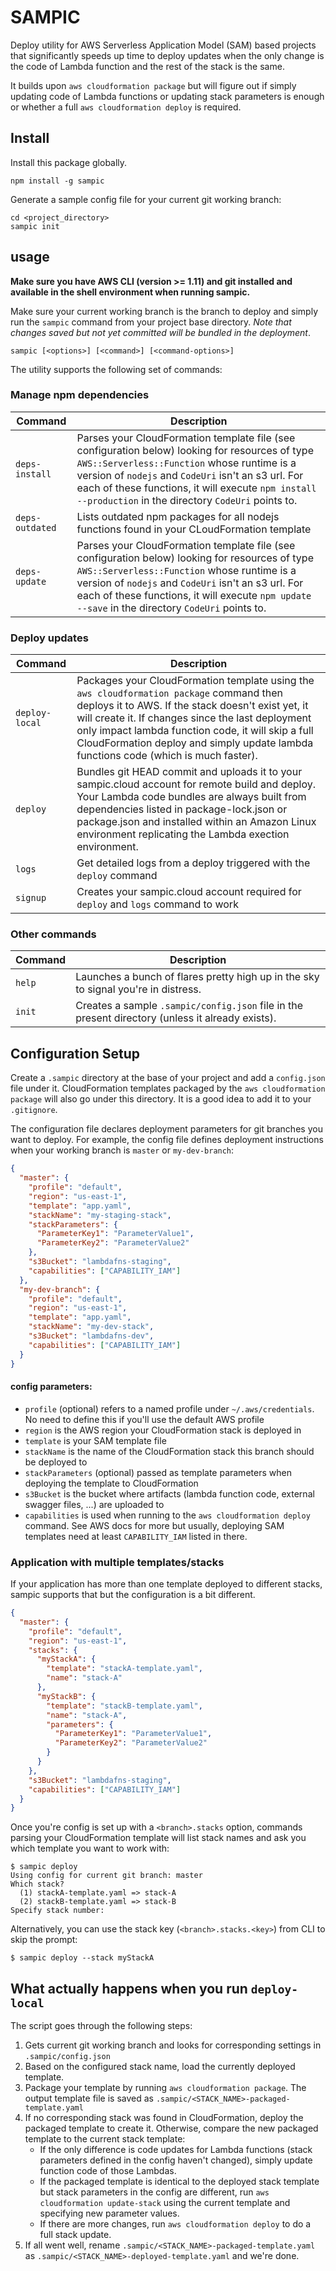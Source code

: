 # SAMPIC
Deploy utility for AWS Serverless Application Model (SAM) based projects that significantly speeds up time to deploy updates when the only change is the code of Lambda function and the rest of the stack is the same.

It builds upon `aws cloudformation package` but will figure out if simply updating code of Lambda functions or updating stack parameters is enough or whether a full `aws cloudformation deploy` is required.

## Install
Install this package globally.

```shell
npm install -g sampic
```

Generate a sample config file for your current git working branch:

```shell
cd <project_directory>
sampic init
```


## usage

**Make sure you have AWS CLI (version >= 1.11) and git installed and available in the shell environment when running sampic.**

Make sure your current working branch is the branch to deploy and simply run the `sampic` command from your project base directory. *Note that changes saved but not yet committed _will be bundled_ in the deployment*.

```shell
sampic [<options>] [<command>] [<command-options>]
```

The utility supports the following set of commands:

### Manage npm dependencies

Command | Description 
------- | -----------
`deps-install` | Parses your CloudFormation template file (see configuration below) looking for resources of type `AWS::Serverless::Function` whose runtime is a version of `nodejs` and `CodeUri` isn't an s3 url. For each of these functions, it will execute `npm install --production` in the directory `CodeUri` points to.
`deps-outdated` | Lists outdated npm packages for all nodejs functions found in your CLoudFormation template
`deps-update` | Parses your CloudFormation template file (see configuration below) looking for resources of type `AWS::Serverless::Function` whose runtime is a version of `nodejs` and `CodeUri` isn't an s3 url. For each of these functions, it will execute `npm update --save` in the directory `CodeUri` points to.

### Deploy updates

Command | Description 
------- | -----------
`deploy-local` | Packages your CloudFormation template using the `aws cloudformation package` command then deploys it to AWS. If the stack doesn't exist yet, it will create it. If changes since the last deployment only impact lambda function code, it will skip a full CloudFormation deploy and simply update lambda functions code (which is much faster).
`deploy` | Bundles git HEAD commit and uploads it to your sampic.cloud account for remote build and deploy. Your Lambda code bundles are always built from dependencies listed in package-lock.json or package.json and installed within an Amazon Linux environment replicating the Lambda exection environment.
`logs` | Get detailed logs from a deploy triggered with the `deploy` command
`signup` | Creates your sampic.cloud account required for `deploy` and `logs` command to work

### Other commands
Command | Description 
------- | -----------
`help` | Launches a bunch of flares pretty high up in the sky to signal you're in distress.
`init` | Creates a sample `.sampic/config.json` file in the present directory (unless it already exists).

## Configuration Setup
Create a `.sampic` directory at the base of your project and add a `config.json` file under it. CloudFormation templates packaged by the `aws cloudformation package` will also go under this directory. It is a good idea to add it to your `.gitignore`.

The configuration file declares deployment parameters for git branches you want to deploy. For example, the config file defines deployment instructions when your working branch is `master` or `my-dev-branch`:

```json
{
  "master": {
    "profile": "default",
    "region": "us-east-1",
    "template": "app.yaml",
    "stackName": "my-staging-stack",
    "stackParameters": {
      "ParameterKey1": "ParameterValue1",
      "ParameterKey2": "ParameterValue2"
    },
    "s3Bucket": "lambdafns-staging",
    "capabilities": ["CAPABILITY_IAM"]
  },
  "my-dev-branch": {
    "profile": "default",
    "region": "us-east-1",
    "template": "app.yaml",
    "stackName": "my-dev-stack",
    "s3Bucket": "lambdafns-dev",
    "capabilities": ["CAPABILITY_IAM"]
  }
}
```

#### config parameters:
- `profile` (optional) refers to a named profile under `~/.aws/credentials`. No need to define this if you'll use the default AWS profile
- `region` is the AWS region your CloudFormation stack is deployed in
- `template` is your SAM template file
- `stackName` is the name of the CloudFormation stack this branch should be deployed to
- `stackParameters` (optional) passed as template parameters when deploying the template to CloudFormation
- `s3Bucket` is the bucket where artifacts (lambda function code, external swagger files, ...) are uploaded to
- `capabilities` is used when running to the `aws cloudformation deploy` command. See AWS docs for more but usually, deploying SAM templates need at least `CAPABILITY_IAM` listed in there.

### Application with multiple templates/stacks
If your application has more than one template deployed to different stacks, sampic supports that but the configuration is a bit different.

```json
{
  "master": {
    "profile": "default",
    "region": "us-east-1",
    "stacks": {
      "myStackA": {
        "template": "stackA-template.yaml",
        "name": "stack-A"
      },
      "myStackB": {
        "template": "stackB-template.yaml",
        "name": "stack-A",
        "parameters": {
          "ParameterKey1": "ParameterValue1",
          "ParameterKey2": "ParameterValue2"
        }
      }
    },
    "s3Bucket": "lambdafns-staging",
    "capabilities": ["CAPABILITY_IAM"]
  }
}
```

Once you're config is set up with a `<branch>.stacks` option, commands parsing your CloudFormation template will list stack names and ask you which template you want to work with:

```
$ sampic deploy
Using config for current git branch: master
Which stack?
  (1) stackA-template.yaml => stack-A
  (2) stackB-template.yaml => stack-B
Specify stack number:  
```

Alternatively, you can use the stack key (`<branch>.stacks.<key>`) from CLI to skip the prompt:

```shell
$ sampic deploy --stack myStackA
```

## What actually happens when you run `deploy-local`
The script goes through the following steps:

1. Gets current git working branch and looks for corresponding settings in `.sampic/config.json`
1. Based on the configured stack name, load the currently deployed template.
1. Package your template by running `aws cloudformation package`. The output template file is saved as `.sampic/<STACK_NAME>-packaged-template.yaml`
1. If no corresponding stack was found in CloudFormation, deploy the packaged template to create it. Otherwise, compare the new packaged template to the current stack template:
    - If the only difference is code updates for Lambda functions (stack parameters defined in the config haven't changed), simply update function code of those Lambdas.
    - If the packaged template is identical to the deployed stack template but stack parameters in the config are different, run `aws cloudformation update-stack` using the current template and specifying new parameter values.
    - If there are more changes, run `aws cloudformation deploy` to do a full stack update.
1. If all went well, rename `.sampic/<STACK_NAME>-packaged-template.yaml` as `.sampic/<STACK_NAME>-deployed-template.yaml` and we're done.
